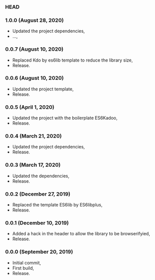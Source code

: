 ### HEAD

### 1.0.0 (August 28, 2020)

  * Updated the project dependencies,
  * ...,


### 0.0.7 (August 10, 2020)

  * Replaced Kdo by es6lib template to reduce the library size,
  * Release.


### 0.0.6 (August 10, 2020)

  * Updated the project template,
  * Release.


### 0.0.5 (April 1, 2020)

  * Updated the project with the boilerplate ES6Kadoo,
  * Release.


### 0.0.4 (March 21, 2020)

  * Updated the project dependencies,
  * Release.


### 0.0.3 (March 17, 2020)

  * Updated the dependencies,
  * Release.


### 0.0.2 (December 27, 2019)

  * Replaced the template ES6lib by ES6libplus,
  * Release.


### 0.0.1 (December 10, 2019)

  * Added a hack in the header to allow the library to be browserifyied,
  * Release.


### 0.0.0 (September 20, 2019)

  * Initial commit,
  * First build,
  * Release.
